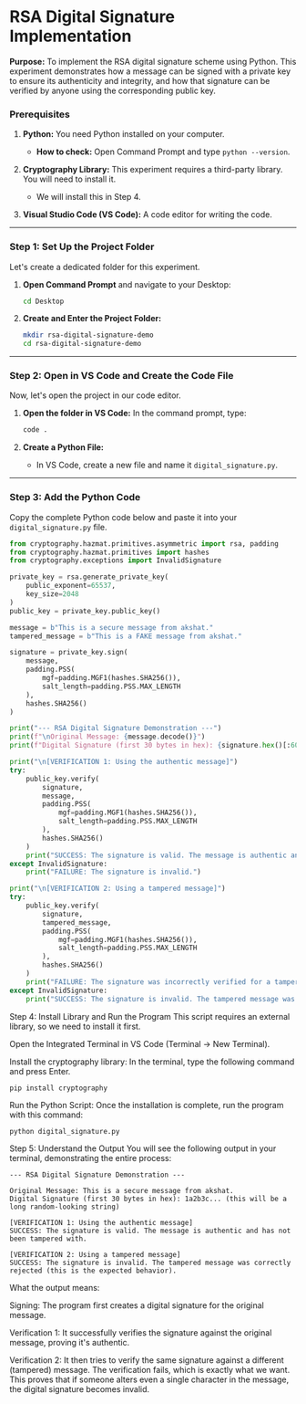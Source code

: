 # RSA Digital Signature Implementation

**Purpose:** To implement the RSA digital signature scheme using Python. This experiment demonstrates how a message can be signed with a private key to ensure its authenticity and integrity, and how that signature can be verified by anyone using the corresponding public key.

### Prerequisites

1.  **Python:** You need Python installed on your computer.
    * **How to check:** Open Command Prompt and type `python --version`.

2.  **Cryptography Library:** This experiment requires a third-party library. You will need to install it.
    * We will install this in Step 4.

3.  **Visual Studio Code (VS Code):** A code editor for writing the code.

---

### Step 1: Set Up the Project Folder

Let's create a dedicated folder for this experiment.

1.  **Open Command Prompt** and navigate to your Desktop:
    ```bash
    cd Desktop
    ```

2.  **Create and Enter the Project Folder:**
    ```bash
    mkdir rsa-digital-signature-demo
    cd rsa-digital-signature-demo
    ```

---

### Step 2: Open in VS Code and Create the Code File

Now, let's open the project in our code editor.

1.  **Open the folder in VS Code:** In the command prompt, type:
    ```bash
    code .
    ```

2.  **Create a Python File:**
    * In VS Code, create a new file and name it `digital_signature.py`.

---

### Step 3: Add the Python Code

Copy the complete Python code below and paste it into your `digital_signature.py` file.

```python
from cryptography.hazmat.primitives.asymmetric import rsa, padding
from cryptography.hazmat.primitives import hashes
from cryptography.exceptions import InvalidSignature

private_key = rsa.generate_private_key(
    public_exponent=65537,
    key_size=2048
)
public_key = private_key.public_key()

message = b"This is a secure message from akshat."
tampered_message = b"This is a FAKE message from akshat."

signature = private_key.sign(
    message,
    padding.PSS(
        mgf=padding.MGF1(hashes.SHA256()),
        salt_length=padding.PSS.MAX_LENGTH
    ),
    hashes.SHA256()
)

print("--- RSA Digital Signature Demonstration ---")
print(f"\nOriginal Message: {message.decode()}")
print(f"Digital Signature (first 30 bytes in hex): {signature.hex()[:60]}...")

print("\n[VERIFICATION 1: Using the authentic message]")
try:
    public_key.verify(
        signature,
        message,
        padding.PSS(
            mgf=padding.MGF1(hashes.SHA256()),
            salt_length=padding.PSS.MAX_LENGTH
        ),
        hashes.SHA256()
    )
    print("SUCCESS: The signature is valid. The message is authentic and has not been tampered with.")
except InvalidSignature:
    print("FAILURE: The signature is invalid.")

print("\n[VERIFICATION 2: Using a tampered message]")
try:
    public_key.verify(
        signature,
        tampered_message,
        padding.PSS(
            mgf=padding.MGF1(hashes.SHA256()),
            salt_length=padding.PSS.MAX_LENGTH
        ),
        hashes.SHA256()
    )
    print("FAILURE: The signature was incorrectly verified for a tampered message.")
except InvalidSignature:
    print("SUCCESS: The signature is invalid. The tampered message was correctly rejected.")


```
Step 4: Install Library and Run the Program
This script requires an external library, so we need to install it first.

Open the Integrated Terminal in VS Code (Terminal -> New Terminal).

Install the cryptography library: In the terminal, type the following command and press Enter.
```
pip install cryptography
```
Run the Python Script: Once the installation is complete, run the program with this command:
```
python digital_signature.py
```
Step 5: Understand the Output
You will see the following output in your terminal, demonstrating the entire process:
```
--- RSA Digital Signature Demonstration ---

Original Message: This is a secure message from akshat.
Digital Signature (first 30 bytes in hex): 1a2b3c... (this will be a long random-looking string)

[VERIFICATION 1: Using the authentic message]
SUCCESS: The signature is valid. The message is authentic and has not been tampered with.

[VERIFICATION 2: Using a tampered message]
SUCCESS: The signature is invalid. The tampered message was correctly rejected (this is the expected behavior).
```
What the output means:

Signing: The program first creates a digital signature for the original message.

Verification 1: It successfully verifies the signature against the original message, proving it's authentic.

Verification 2: It then tries to verify the same signature against a different (tampered) message. The verification fails, which is exactly what we want. This proves that if someone alters even a single character in the message, the digital signature becomes invalid.
